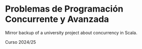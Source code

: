 # Problemas de Programación Concurrente y Avanzada

Mirror backup of a university project about concurrency in Scala.

Curso 2024/25
